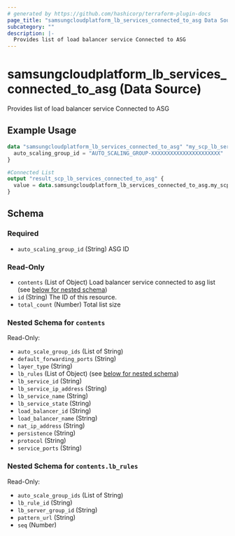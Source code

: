 ```yaml
---
# generated by https://github.com/hashicorp/terraform-plugin-docs
page_title: "samsungcloudplatform_lb_services_connected_to_asg Data Source - scp"
subcategory: ""
description: |-
  Provides list of load balancer service Connected to ASG
---
```


# samsungcloudplatform_lb_services_connected_to_asg (Data Source)

Provides list of load balancer service Connected to ASG

## Example Usage

```terraform
data "samsungcloudplatform_lb_services_connected_to_asg" "my_scp_lb_services_connected_to_asg" {
  auto_scaling_group_id = "AUTO_SCALING_GROUP-XXXXXXXXXXXXXXXXXXXXXX"
}

#Connected List
output "result_scp_lb_services_connected_to_asg" {
  value = data.samsungcloudplatform_lb_services_connected_to_asg.my_scp_lb_services_connected_to_asg
}
```

<!-- schema generated by tfplugindocs -->
## Schema

### Required

- `auto_scaling_group_id` (String) ASG ID

### Read-Only

- `contents` (List of Object) Load balancer service connected to asg list (see [below for nested schema](#nestedatt--contents))
- `id` (String) The ID of this resource.
- `total_count` (Number) Total list size

<a id="nestedatt--contents"></a>
### Nested Schema for `contents`

Read-Only:

- `auto_scale_group_ids` (List of String)
- `default_forwarding_ports` (String)
- `layer_type` (String)
- `lb_rules` (List of Object) (see [below for nested schema](#nestedobjatt--contents--lb_rules))
- `lb_service_id` (String)
- `lb_service_ip_address` (String)
- `lb_service_name` (String)
- `lb_service_state` (String)
- `load_balancer_id` (String)
- `load_balancer_name` (String)
- `nat_ip_address` (String)
- `persistence` (String)
- `protocol` (String)
- `service_ports` (String)

<a id="nestedobjatt--contents--lb_rules"></a>
### Nested Schema for `contents.lb_rules`

Read-Only:

- `auto_scale_group_ids` (List of String)
- `lb_rule_id` (String)
- `lb_server_group_id` (String)
- `pattern_url` (String)
- `seq` (Number)


